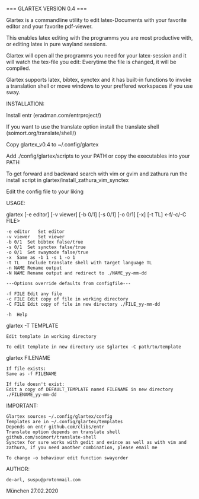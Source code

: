 === GLARTEX VERSION 0.4 ===

Glartex is a commandline utility to edit latex-Documents with your favorite editor and your favorite pdf-viewer.
 
This enables latex editing with the programms you are most productive with, or editing latex in pure wayland sessions.

Glartex will open all the programms you need for your latex-session and it will watch the tex-file you edit: Everytime the file is changed, it will be compiled.

Glartex supports latex, bibtex, synctex and it has built-in functions to invoke a translation shell or move windows to your preffered workspaces if you use sway.


INSTALLATION:

Install entr (eradman.com/entrproject/)

If you want to use the translate option install the translate shell (soimort.org/translate/shell/)

Copy glartex_v0.4 to ~/.config/glartex

Add ./config/glartex/scripts to your PATH or copy the executables into your PATH

To get forward and backward search with vim or gvim and zathura run the install script in glartex/install_zathura_vim_synctex

Edit the config file to your liking


USAGE:

glartex [-e editor] [-v viewer] [-b 0/1] [-s 0/1] [-o 0/1] [-x] [-t TL] <-f/-c/-C FILE>

	-e editor	Set editor
	-v viewer	Set viewer
	-b 0/1	Set bibtex false/true
	-s 0/1	Set synctex false/true
	-o 0/1	Set swaymode false/true
	-x	Same as -b 1 -s 1 -o 1
	-t TL	Include translate shell with target language TL
	-n NAME	Rename output
	-N NAME	Rename output and redirect to ./NAME_yy-mm-dd

	---Options override defaults from configfile---

	-f FILE	Edit any file
	-c FILE	Edit copy of file in working directory
	-C FILE	Edit copy of file in new directory ./FILE_yy-mm-dd

	-h 	Help


glartex -T TEMPLATE

	Edit template in working directory

	To edit template in new directory use $glartex -C path/to/template


glartex FILENAME

	If file exists:
	Same as -f FILENAME

	If file doesn't exist:
	Edit a copy of DEFAULT_TEMPLATE named FILENAME in new directory ./FILENAME_yy-mm-dd


IMPORTANT:

	Glartex sources ~/.config/glartex/config
	Templates are in ~/.config/glartex/templates
	Depends on entr github.com/clibs/entr
	Translate option depends on translate shell github.com/soimort/translate-shell
    Synctex for sure works with gedit and evince as well as with vim and zathura, if you need another combination, please email me

	To change -o behaviour edit function swayorder

AUTHOR:

	de-arl, suspu@protonmail.com

München 27.02.2020
